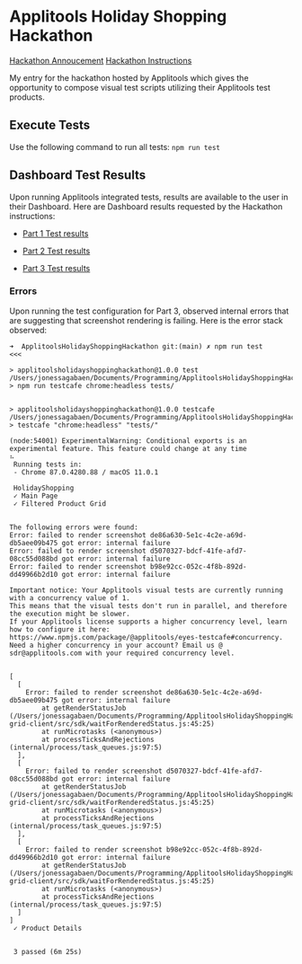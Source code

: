 # Applitools Holiday Shopping Hackathon
[Hackathon Annoucement](https://applitools.com/blog/holiday-shopping-hackathon-announcement/)
[Hackathon Instructions](https://applitools.com/hackathon-v20-3-instructions/)

My entry for the hackathon hosted by Applitools which gives the opportunity to compose 
visual test scripts utilizing their Applitools test products.

## Execute Tests

Use the following command to run all tests:
`npm run test`

## Dashboard Test Results

Upon running Applitools integrated tests, results are available to the user in their Dashboard.  Here are Dashboard results 
requested by the Hackathon instructions:

* [Part 1 Test results](https://eyes.applitools.com/app/test-results/00000251794498809037?accountId=OG8oG7fjPU2EfpTNhI38oA~~&display=details&top=00000251794498809037%281%29)

* [Part 2 Test results](https://eyes.applitools.com/app/test-results/00000251794495650359/00000251794495636163/steps/1/edit?accountId=OG8oG7fjPU2EfpTNhI38oA~~&diff=eyJub2RlMSI6eyJ0b3AiOjY5MywibGVmdCI6MTUsIndpZHRoIjo1NzAsImhlaWdodCI6MTA1fSwibm9kZTFoYXNoIjotMTk0NjAxNDQ5Mywibm9kZTIiOnsidG9wIjo3NTYsImxlZnQiOjE1LCJ3aWR0aCI6NTAsImhlaWdodCI6MTAwOH0sIm5vZGUyaGFzaCI6LTE5NDYwMTQ0OTN9&mode=step-editor)

* [Part 3 Test results](https://eyes.applitools.com/app/test-results/00000251794493537078?accountId=OG8oG7fjPU2EfpTNhI38oA~~&display=details&top=00000251794492625817%284%29)

### Errors

Upon running the test configuration for Part 3, observed internal errors that are suggesting that  screenshot rendering is failing.
Here is the error stack observed:

```
➜  ApplitoolsHolidayShoppingHackathon git:(main) ✗ npm run test                                                                                                                                                                                      <<<

> applitoolsholidayshoppinghackathon@1.0.0 test /Users/jonessagabaen/Documents/Programming/ApplitoolsHolidayShoppingHackathon
> npm run testcafe chrome:headless tests/


> applitoolsholidayshoppinghackathon@1.0.0 testcafe /Users/jonessagabaen/Documents/Programming/ApplitoolsHolidayShoppingHackathon
> testcafe "chrome:headless" "tests/"

(node:54001) ExperimentalWarning: Conditional exports is an experimental feature. This feature could change at any time
⠦
 Running tests in:
 - Chrome 87.0.4280.88 / macOS 11.0.1

 HolidayShopping
 ✓ Main Page
 ✓ Filtered Product Grid


The following errors were found:
Error: failed to render screenshot de86a630-5e1c-4c2e-a69d-db5aee09b475 got error: internal failure
Error: failed to render screenshot d5070327-bdcf-41fe-afd7-08cc55d088bd got error: internal failure
Error: failed to render screenshot b98e92cc-052c-4f8b-892d-dd49966b2d10 got error: internal failure

Important notice: Your Applitools visual tests are currently running with a concurrency value of 1.
This means that the visual tests don't run in parallel, and therefore the execution might be slower.
If your Applitools license supports a higher concurrency level, learn how to configure it here: https://www.npmjs.com/package/@applitools/eyes-testcafe#concurrency.
Need a higher concurrency in your account? Email us @ sdr@applitools.com with your required concurrency level.


[
  [
    Error: failed to render screenshot de86a630-5e1c-4c2e-a69d-db5aee09b475 got error: internal failure
        at getRenderStatusJob (/Users/jonessagabaen/Documents/Programming/ApplitoolsHolidayShoppingHackathon/node_modules/@applitools/visual-grid-client/src/sdk/waitForRenderedStatus.js:45:25)
        at runMicrotasks (<anonymous>)
        at processTicksAndRejections (internal/process/task_queues.js:97:5)
  ],
  [
    Error: failed to render screenshot d5070327-bdcf-41fe-afd7-08cc55d088bd got error: internal failure
        at getRenderStatusJob (/Users/jonessagabaen/Documents/Programming/ApplitoolsHolidayShoppingHackathon/node_modules/@applitools/visual-grid-client/src/sdk/waitForRenderedStatus.js:45:25)
        at runMicrotasks (<anonymous>)
        at processTicksAndRejections (internal/process/task_queues.js:97:5)
  ],
  [
    Error: failed to render screenshot b98e92cc-052c-4f8b-892d-dd49966b2d10 got error: internal failure
        at getRenderStatusJob (/Users/jonessagabaen/Documents/Programming/ApplitoolsHolidayShoppingHackathon/node_modules/@applitools/visual-grid-client/src/sdk/waitForRenderedStatus.js:45:25)
        at runMicrotasks (<anonymous>)
        at processTicksAndRejections (internal/process/task_queues.js:97:5)
  ]
]
 ✓ Product Details


 3 passed (6m 25s)
```
